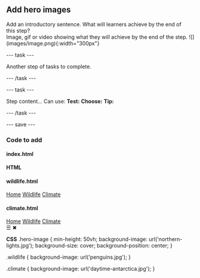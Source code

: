 ## Add hero images

<div style="display: flex; flex-wrap: wrap">
<div style="flex-basis: 200px; flex-grow: 1; margin-right: 15px;">
Add an introductory sentence. What will learners achieve by the end of this step?
</div>
<div>
Image, gif or video showing what they will achieve by the end of the step. ![](images/image.png){:width="300px"}
</div>
</div>

--- task ---

Another step of tasks to complete.

--- /task ---

--- task ---

Step content... 
Can use:
**Test:**
**Choose:**
**Tip:**

--- /task ---

--- save ---

### Code to add

#### index.html

**HTML**
<div class="hero-image"></div>

#### wildlife.html

<div class="navigation-items" id="navigation-items">
        <a href="index.html">Home</a>
        <a href="wildlife.html" class="active">Wildlife</a>
        <a href="climate.html">Climate</a>
    </div>
</nav>
<div class="hero-image wildlife"></div>

#### climate.html

<nav class="navigation-header">
    <div class="navigation-items" id="navigation-items">
        <a href="index.html">Home</a>
        <a href="wildlife.html">Wildlife</a>
        <a class="active" href="climate.html">Climate</a>
    </div>
    <div class="hamburger">
        <span id="openHam">&#9776;</span>
        <span id="closeHam">&#x2716;</span>
    </div>
</nav>

**CSS**
.hero-image {
    min-height: 50vh;
    background-image: url('northern-lights.jpg'); 
    background-size: cover;
    background-position: center;
}

.wildlife {
    background-image: url('penguins.jpg');
}

.climate {
    background-image: url('daytime-antarctica.jpg');
}